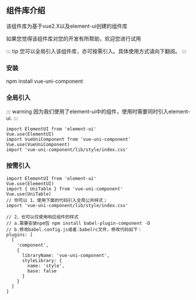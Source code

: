 ## 组件库介绍
该组件库为基于vue2.X以及element-ui创建的组件库

如果您觉得该组件库对您的开发有所帮助，欢迎您进行试用

::: tip
您可以全局引入该组件库，亦可按需引入。具体使用方式请向下翻阅。
:::
### 安装
npm install vue-uni-component
### 全局引入
::: warning
因为我们使用了element-ui中的组件，使用时需要同时引入element-ui.
:::

```
import ElementUI from 'element-ui'
Vue.use(ElementUI)
import VueUniComponent from 'vue-uni-component'
Vue.use(VueUniComponent)
import 'vue-uni-component/lib/style/index.css'
```


### 按需引入

``` 
import ElementUI from 'element-ui'
Vue.use(ElementUI)
import { UniTable } from 'vue-uni-component'
Vue.use(UniTable)
// 你可以 1、使用下面的代码引入全局公共样式；
import 'vue-uni-component/lib/style/index.css'

// 2、也可以仅使用响应组件的样式
// a.需要安装npm包 npm install babel-plugin-component -D
// b.修改babel.config.js或者.babelrc文件，修改代码如下：
plugins: [
  [
    'component',
    {
      libraryName: 'vue-uni-component',
      styleLibrary: {
        name: 'style',
        base: false
      }
    }
  ]
]

```
